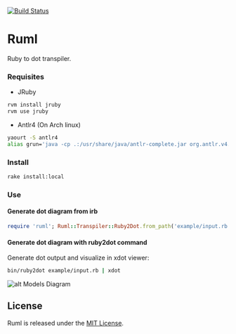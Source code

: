 [![Build Status](https://travis-ci.org/adrianmarino/ruml.svg?branch=master)](https://travis-ci.org/adrianmarino/ruml)

# Ruml

Ruby to dot transpiler.

###  Requisites

* JRuby
```bash
rvm install jruby
rvm use jruby
```

* Antlr4 (On Arch linux)
```bash
yaourt -S antlr4
alias grun='java -cp .:/usr/share/java/antlr-complete.jar org.antlr.v4.runtime.misc.TestRig "$@"'
```

### Install

```bash
rake install:local
```

### Use

#### Generate dot diagram from irb

```ruby
require 'ruml'; Ruml::Transpiler::Ruby2Dot.from_path('example/input.rb').compile
```

#### Generate dot diagram with ruby2dot command

Generate dot output and visualize in xdot viewer:
```bash
bin/ruby2dot example/input.rb | xdot
```

![alt Models Diagram](https://raw.githubusercontent.com/adrianmarino/ruml/master/example/output.png)

## License

Ruml is released under the [MIT License](http://www.opensource.org/licenses/MIT).
